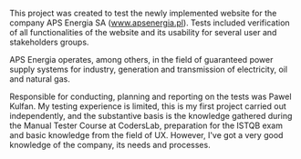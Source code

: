This project was created to test the newly implemented website for the company APS Energia SA (www.apsenergia.pl). Tests included verification of all functionalities of the website and its usability for several user and stakeholders groups.

APS Energia operates, among others, in the field of guaranteed power supply systems for industry, generation and transmission of electricity, oil and natural gas.

Responsible for conducting, planning and reporting on the tests was Pawel Kulfan. My testing experience is limited, this is my first project carried out independently, and the substantive basis is the knowledge gathered during the Manual Tester Course at CodersLab, preparation for the ISTQB exam and basic knowledge from the field of UX. However, I've got a very good knowledge of the company, its needs and processes.
